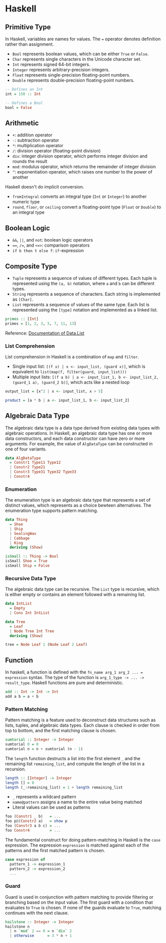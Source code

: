 # Haskell

## Primitive Type

In Haskell, variables are names for values. The `=` operator denotes definition rather than assignment.

- `Bool` represents boolean values, which can be either `True` or `False`.
- `Char` represents single characters in the Unicode character set.
- `Int` represents signed 64-bit integers.
- `Integer` represents arbitrary-precision integers.
- `Float` represents single-precision floating-point numbers.
- `Double` represents double-precision floating-point numbers.

```hs
-- Defines an Int
int = 150 :: Int

-- Defines a Bool
bool = False
```

## Arithmetic

- `+`: addition operator
- `-`: subtraction operator
- `*`: multiplication operator
- `/`: division operator (floating-point division)
- `div`: integer division operator, which performs integer division and rounds the result
- `mod`: modulus operator, which returns the remainder of integer division
- `^`: exponentiation operator, which raises one number to the power of another

Haskell doesn't do implicit conversion.

- `fromIntegral` converts an integral type (`Int` or `Integer`) to another numeric type
- `round`, `floor`, or `ceiling` convert a floating-point type (`Float` or `Double`) to an integral type

## Boolean Logic

- `&&`, `||`, and `not`: boolean logic operators
- `==`, `/=`, and `<=>`: comparison operators
- `if b then t else f`: `if`-expression

## Composite Type

- `Tuple` represents a sequence of values of different types. Each tuple is represented using the `(a, b)` notation, where `a` and `b` can be different types.
- `String` represents a sequence of characters. Each string is implemented as `[Char]`.
- `List` represents a sequence of values of the same type. Each list is represented using the `[type]` notation and implemented as a linked list.

```hs
primes :: [Int]
primes = [1, 2, 3, 5, 7, 11, 13]
```

Reference: [Documentation of Data.List](https://hackage.haskell.org/package/base-4.18.0.0/docs/Data-List.html)

### List Comprehension

List comprehension in Haskell is a combination of `map` and `filter`.

- Single input list: `[(f x) | x <- input_list, (guard x)]`, which is equivalent to `list(map(f, filter(guard, input_list)))`
- Multiple input lists: `[(f a b) | a <- input_list_1, b <- input_list_2, (guard_1 a), (guard_2 b)]`, which acts like a nested loop

```hs
output_list = [x^2 | x <- input_list, x > 5]

product = [a * b | a <- input_list_1, b <- input_list_2]
```

## Algebraic Data Type

The algebraic data type is a data type derived from existing data types with algebraic operations. In Haskell, an algebraic data type has one or more data constructors, and each data constructor can have zero or more arguments. For example, the value of `AlgDataType` can be constructed in one of four variants.

```hs
data AlgDataType
  = Constr1 Type11 Type12
  | Constr2 Type21
  | Constr3 Type31 Type32 Type33
  | Constr4
```

### Enumeration

The enumeration type is an algebraic data type that represents a set of distinct values, which represents as a choice bewteen alternatives. The enumeration type supports pattern matching.

```hs
data Thing
  = Shoe
  | Ship
  | SealingWax
  | Cabbage
  | King
  deriving (Show)

isSmall :: Thing -> Bool
isSmall Shoe = True
isSmall Ship = False
```

### Recursive Data Type

The algebraic data type can be recursive. The `List` type is recursive, which is either empty or contains an element followed with a remaining list.

```hs
data IntList
  = Empty
  | Cons Int IntList

data Tree
  = Leaf
  | Node Tree Int Tree
  deriving (Show)

tree = Node Leaf 1 (Node Leaf 2 Leaf)
```

## Function

In haskell, a function is defined with the `fn_name arg_1 arg_2 ... = expression` syntax. The type of the function is `arg_1_type -> ... -> result_type`. Haskell functions are pure and deterministic.

```hs
add :: Int -> Int -> Int
add a b = a + b
```

### Pattern Matching

Pattern matching is a feature used to deconstruct data structures such as lists, tuples, and algebraic data types. Each clause is checked in order from top to bottom, and the first matching clause is chosen.

```hs
sumtorial :: Integer -> Integer
sumtorial 0 = 0
sumtorial n = n + sumtorial (n - 1)
```

The `length` function destructs a list into the first element `_` and the remaining list `remaining_list`, and compute the length of the list in a recursion.

```hs
length :: [Integer] -> Integer
length [] = 0
length (_:remaining_list) = 1 + length remaining_list
```

- `_` represents a wildcard pattern
- `name@pattern` assigns a name to the entire value being matched
- Literal values can be used as patterns

```hs
foo (Constr1 _ b)   = ...
foo p@(Constr2 a)   = show p
foo (Constr3 a b c) = ...
foo Constr4         = ...
```

The fundamental construct for doing pattern-matching in Haskell is the `case` expression. The expression `expression` is matched against each of the patterns and the first matched pattern is chosen.

```hs
case expression of
  pattern_1 -> expression_1
  pattern_2 -> expression_2
  ...
```

### Guard

Guard is used in conjunction with pattern matching to provide filtering or branching based on the input value. The first guard with a condition that evaluates to `True` is chosen. If none of the guards evaluate to `True`, matching continues with the next clause.

```hs
hailstone :: Integer -> Integer
hailstone n
  | n `mod` 2 == 0 = n `div` 2
  | otherwise      = 3 * n + 1
```
